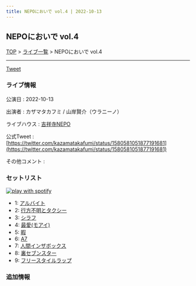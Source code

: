 ```yaml
---
title: NEPOにおいで vol.4 | 2022-10-13
---
```

## NEPOにおいで vol.4

[TOP](/setlist/) > [ライブ一覧](lives.html) > NEPOにおいで vol.4

___

<a href="https://twitter.com/share?ref_src=twsrc%5Etfw" data-text="3markets[ ]セットリスト > NEPOにおいで vol.4" class="twitter-share-button" data-via="3markets" data-hashtags="3markets" data-related="3markets" data-show-count="false">Tweet</a>

### ライブ情報

公演日
:    2022-10-13

出演者
:    カザマタカフミ / 山岸賢介（ウラニーノ）

ライブハウス
:    [吉祥寺NEPO](livehouse044.html)

公式Tweet
:    [https://twitter.com/kazamatakafumi/status/1580581051877191681](https://twitter.com/kazamatakafumi/status/1580581051877191681)

その他コメント
:    

### セットリスト


[![play with spotify](images/spotify-icon.png)](https://open.spotify.com/playlist/4RvqkrBAf8zy6vWPYGoYnI)



*  1: [アルバイト](song042.html)
*  2: [行方不明とタクシー](song039.html)
*  3: [シラフ](song050.html)
*  4: [最愛(モアイ)](song014.html)
*  5: [暇](song040.html)
*  6: [A7](song073.html)
*  7: [人間インザボックス](song016.html)
*  8: [裏セブンスター](song017.html)
*  9: [フリースタイルラップ](song074.html)


### 追加情報






<script async src="https://platform.twitter.com/widgets.js" charset="utf-8"></script>